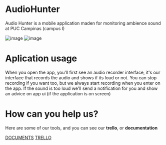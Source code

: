 # AudioHunter

Audio Hunter is a mobile application maden for monitoring ambience sound at PUC Campinas (campus I)

![image](https://user-images.githubusercontent.com/72083150/230745159-03c449a5-b7e4-499b-9315-9a01114a0c2e.png)
![image](https://user-images.githubusercontent.com/72083150/230745253-17b9e139-f40b-4e82-8a33-e6c1ccb463bf.png)

# Aplication usage

When you open the app, you'll first see an audio recorder interface, it's our interface that records the audio and shows if its loud or not.
You can stop recording if you want too, but we always start recording when you enter on the app.
If the sound is too loud we'll send a notification for you and show an advice on app ui (if the application is on screen)

# How can you help us?
Here are some of our tools, and you can see our **trello**, or **documentation**

[DOCUMENTS](https://docs.google.com/document/d/1-ruKOBpUMy9qMx6VxHrbKRf2wyOCSpHK/edit?usp=sharing&ouid=112220160024060502096&rtpof=true&sd=true)
[TRELLO](https://trello.com/b/8YEN40SY/pi-3-grupo-13)
